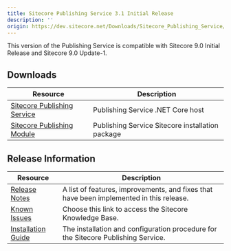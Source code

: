 ```yaml
---
title: Sitecore Publishing Service 3.1 Initial Release
description: ''
origin: https://dev.sitecore.net/Downloads/Sitecore_Publishing_Service/31/Sitecore_Publishing_Service_31_Initial_Release.aspx
---
```


This version of the Publishing Service is compatible with Sitecore 9.0 Initial Release and Sitecore 9.0 Update-1.

## Downloads

 | Resource | Description |
 | --- | --- |
 | [Sitecore Publishing Service](https://scdp.blob.core.windows.net/downloads/Sitecore%20Publishing%20Service/31/Sitecore%20Publishing%20Service%2031%20Initial%20Release/Secure/Sitecore%20Publishing%20Service%203.1.0%20rev.%20171220.zip) | Publishing Service .NET Core host |
 | [Sitecore Publishing Module](https://scdp.blob.core.windows.net/downloads/Sitecore%20Publishing%20Service/31/Sitecore%20Publishing%20Service%2031%20Initial%20Release/Secure/Sitecore%20Publishing%20Module%203.1.0%20rev.%20171220.zip) | Publishing Service Sitecore installation package |

## Release Information

 | Resource | Description |
 | --- | --- |
 | [Release Notes](/downloads/Sitecore_Publishing_Service/31/Sitecore_Publishing_Service_31_Initial_Release/Release_Notes) | A list of features, improvements, and fixes that have been implemented in this release. |
 | [Known Issues](https://kb.sitecore.net/articles/431510) | Choose this link to access the Sitecore Knowledge Base. |
 | [Installation Guide](https://scdp.blob.core.windows.net/downloads/Sitecore%20Publishing%20Service/31/Sitecore%20Publishing%20Service%2031%20Initial%20Release/Secure/Publishing_Service_Installation_and_Configuration_Guide_31.pdf) | The installation and configuration procedure for the Sitecore Publishing Service. |
